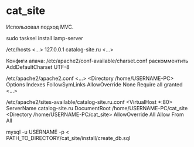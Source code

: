# cat_site
Использовал подход MVC.

sudo tasksel install lamp-server


/etc/hosts
<...>
127.0.0.1   catalog-site.ru
<...>


Конфиги апача:
/etc/apache2/conf-available/charset.conf
раскомментить AddDefaultCharset UTF-8


/etc/apache2/apache2.conf
<...>
<Directory /home/USERNAME-PC>
    Options Indexes FollowSymLinks
    AllowOverride None
    Require all granted
</Directory>
<...>


/etc/apache2/sites-available/catalog-site.ru.conf
<VirtualHost *:80>
    ServerName catalog-site.ru
    DocumentRoot /home/USERNAME-PC/cat_site
    <Directory /home/USERNAME-PC/cat_site>
        AllowOverride All
        Allow From All
    </Directory>
</VirtualHost>


mysql -u USERNAME -p < PATH_TO_DIRECTORY/cat_site/install/create_db.sql
